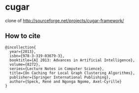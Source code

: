 cugar
=====

clone of http://sourceforge.net/projects/cugar-framework/

## How to cite
```Tex
@incollection{
  year={2013},
  isbn={978-3-319-03679-3},
  booktitle={AI 2013: Advances in Artificial Intelligence},
  volume={8272},
  series={Lecture Notes in Computer Science},
  title={On Caching for Local Graph Clustering Algorithms},
  publisher={Springer International Publishing},
  author={Speck, René and Ngonga Ngomo, Axel-Cyrille}
}
```
